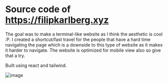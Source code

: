 # Source code of https://filipkarlberg.xyz

The goal was to make a terminal-like website as I think the aesthetic is cool :P. I created a shortcut/fast travel for the people that have a hard time navigating the page which is a downside to this type of website as it makes it harder to navigate. The website is optimized for mobile view also so give that a try.

Built using react and tailwind.

![image](https://user-images.githubusercontent.com/90701667/176708686-28e775d0-ec39-4c77-aae5-35c87c18530d.png)
